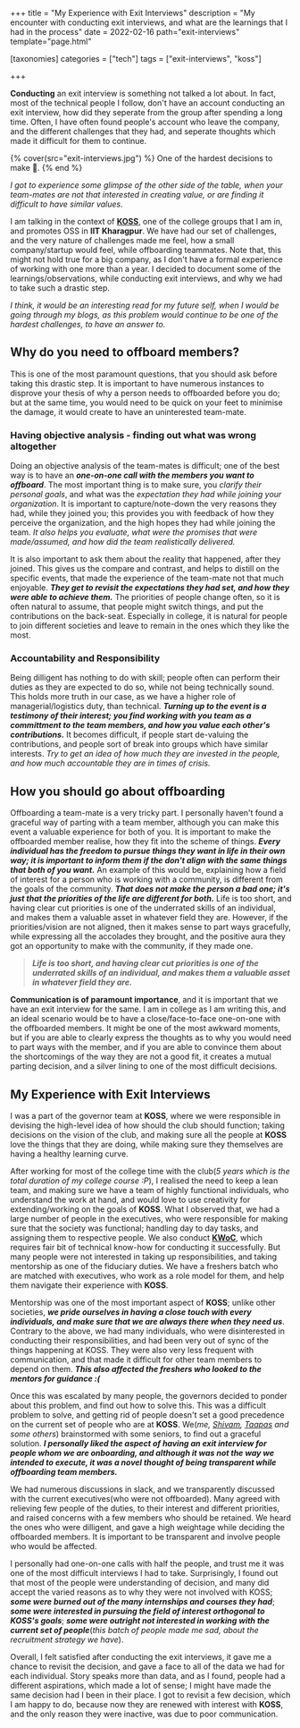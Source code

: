 +++
title = "My Experience with Exit Interviews"
description = "My encounter with conducting exit interviews, and what are the learnings that I had in the process"
date = 2022-02-16
path="exit-interviews"
template="page.html"

[taxonomies]
categories = ["tech"]
tags = ["exit-interviews", "koss"]

+++

**Conducting** an exit interview is something not talked a lot about. In fact, most of the technical people I follow, don't have an account conducting an exit interview, how did they seperate from the group after spending a long time. Often, I have often found people's account who leave the company, and the different challenges that they had, and seperate thoughts which made it difficult for them to continue.

{% cover(src="exit-interviews.jpg") %}
One of the hardest decisions to make 🥲.
{% end %}


*I got to experience some glimpse of the other side of the table, when your team-mates are not that interested in creating value, or are finding it difficult to have similar values*. 

I am talking in the context of [**KOSS**](https://kossiitkgp.org/), one of the college groups that I am in, and promotes OSS in **IIT Kharagpur**. We have had our set of challenges, and the very nature of challenges made me feel, how a small company/startup would feel, while offboarding teammates. Note that, this might not hold true for a big company, as I don't have a formal experience of working with one more than a year. I decided to document some of the learnings/observations, while conducting exit interviews, and why we had to take such a drastic step. 

*I think, it would be an interesting read for my future self, when I would be going through my blogs, as this problem would continue to be one of the hardest challenges, to have an answer to.*

## Why do you need to offboard members?

This is one of the most paramount questions, that you should ask before taking this drastic step. It is important to have numerous instances to disprove your thesis of why a person needs to offboarded before you do; but at the same time, you would need to be quick on your feet to minimise the damage, it would create to have an uninterested team-mate. 

### Having objective analysis - finding out what was wrong altogether

Doing an objective analysis of the team-mates is difficult; one of the best way is to have an ***one-on-one call with the members you want to offboard***. The most important thing is to make sure, you *clarify their personal goals*, and what was the *expectation they had while joining your organization*. It is important to capture/note-down the very reasons they had, while they joined you; this provides you with feedback of how they perceive the organization, and the high hopes they had while joining the team. *It also helps you evaluate, what were the promises that were made/assumed, and how did the team realistically delivered.*

It is also important to ask them about the reality that happened, after they joined. This gives us the compare and contrast, and helps to distill on the specific events, that made the experience of the team-mate not that much enjoyable. ***They get to revisit the expectations they had set, and how they were able to achieve them.*** The priorities of people change often, so it is often natural to assume, that people might switch things, and put the contributions on the back-seat. Especially in college, it is natural for people to join different societies and leave to remain in the ones which they like the most. 

### Accountability and Responsibility

Being dilligent has nothing to do with skill; people often can perform their duties as they are expected to do so, while not being technically sound. This holds more truth in our case, as we have a higher role of managerial/logistics duty, than technical. ***Turning up to the event is a testimony of their interest; you find working with you team as a committment to the team members, and how you value each other's contributions.*** It becomes difficult, if people start de-valuing the contributions, and people sort of break into groups which have similar interests. *Try to get an idea of how much they are invested in the people, and how much accountable they are in times of crisis.*

## How you should go about offboarding

Offboarding a team-mate is a very tricky part. I personally haven't found a graceful way of parting with a team member, although you can make this event a valuable experience for both of you. It is important to make the offboarded member realise, how they fit into the scheme of things. ***Every individual has the freedom to pursue things they want in life in their own way; it is important to inform them if the don't align with the same things that both of you want.*** An example of this would be, explaining how a field of interest for a person who is working with a community, is different from the goals of the community. ***That does not make the person a bad one; it's just that the priorities of the life are different for both.*** Life is too short, and having clear cut priorities is one of the underrated skills of an individual, and makes them a valuable asset in whatever field they are. However, if the priorities/vision are not aligned, then it makes sense to part ways gracefully, while expressing all the accolades they brought, and the positive aura they got an opportunity to make with the community, if they made one.

> ***Life is too short, and having clear cut priorities is one of the underrated skills of an individual, and makes them a valuable asset in whatever field they are.***

**Communication is of paramount importance**, and it is important that we have an exit interview for the same. I am in college as I am writing this, and an ideal scenario would be to have a close/face-to-face one-on-one with the offboarded members. It might be one of the most awkward moments, but if you are able to clearly express the thoughts as to why you would need to part ways with the member, and if you are able to convince them about the shortcomings of the way they are not a good fit, it creates a mutual parting decision, and a silver lining to one of the most difficult decisions.

## My Experience with Exit Interviews

I was a part of the governor team at **KOSS**, where we were responsible in devising the high-level idea of how should the club should function; taking decisions on the vision of the club, and making sure all the people at **KOSS** love the things that they are doing, while making sure they themselves are having a healthy learning curve.

After working for most of the college time with the club(*5 years which is the total duration of my college course :P*), I realised the need to keep a lean team, and making sure we have a team of highly functional individuals, who understand the work at hand, and would love to use creativity for extending/working on the goals of **KOSS**. What I observed that, we had a large number of people in the executives, who were responsible for making sure that the society was functional; handling day to day tasks, and assigning them to respective people. We also conduct [**KWoC**](https://kwoc.kossiitkgp.org/), which requires fair bit of technical know-how for conducting it successfully. But many people were not interested in taking up responsibilities, and taking mentorship as one of the fiduciary duties. We have a freshers batch who are matched with executives, who work as a role model for them, and help them navigate their experience with **KOSS**. 

Mentorship was one of the most important aspect of **KOSS**; unlike other societies, ***we pride ourselves in having a close touch with every individuals, and make sure that we are always there when they need us***. Contrary to the above, we had many individuals, who were disinterested in conducting their responsibilities, and had been very out of sync of the things happening at KOSS. They were also very less frequent with communication, and that made it difficult for other team members to depend on them. ***This also affected the freshers who looked to the mentors for guidance :(***

Once this was escalated by many people, the governors decided to ponder about this problem, and find out how to solve this. This was a difficult problem to solve, and getting rid of people doesn't set a good precedence on the current set of people who are at **KOSS**. We(*me, [Shivam](https://thealphadollar.me/), [Taapas](https://github.com/taapasX28) and some others*) brainstormed with some seniors, to find out a graceful solution. ***I personally liked the aspect of having an exit interview for people whom we are onboarding, and although it was not the way we intended to execute, it was a novel thought of being transparent while offboarding team members.***

We had numerous discussions in slack, and we transparently discussed with the current executives(who were not offboarded). Many agreed with relieving few people of the duties, to their interest and different priorities, and raised concerns with a few members who should be retained. We heard the ones who were dilligent, and gave a high weightage while deciding the offboarded members. It is important to be transparent and involve people who would be affected.

I personally had one-on-one calls with half the people, and trust me it was one of the most difficult interviews I had to take. Surprisingly, I found out that most of the people were understanding of decision, and many did accept the varied reasons as to why they were not involved with KOSS; ***some were burned out of the many internships and courses they had***; ***some were interested in pursuing the field of interest orthogonal to KOSS's goals***; ***some were outright not interested in working with the current set of people***(*this batch of people made me sad, about the recruitment strategy we have*). 

Overall, I felt satisfied after conducting the exit interviews, it gave me a chance to revisit the decision, and gave a face to all of the data we had for each individual. Story speaks more than data, and as I found, people had a different aspirations, which made a lot of sense; I might have made the same decision had I been in their place. I got to revisit a few decision, which I am happy to do, because now they are renewed with interest with **KOSS**, and the only reason they were inactive, was due to poor communication.

